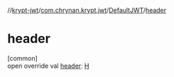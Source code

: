 //[krypt-jwt](../../../index.md)/[com.chrynan.krypt.jwt](../index.md)/[DefaultJWT](index.md)/[header](header.md)

# header

[common]\
open override val [header](header.md): [H](index.md)
